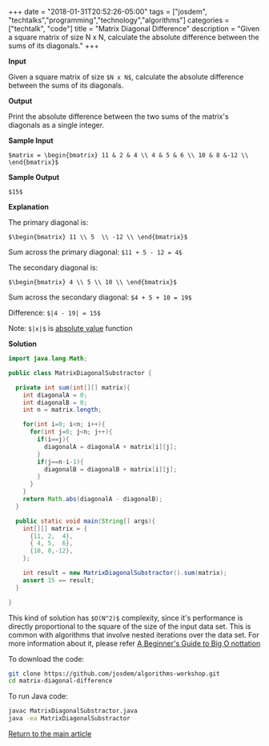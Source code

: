 +++
date = "2018-01-31T20:52:26-05:00"
tags = ["josdem", "techtalks","programming","technology","algorithms"]
categories = ["techtalk", "code"]
title = "Matrix Diagonal Difference"
description = "Given a square matrix of size N x N, calculate the absolute difference between the sums of its diagonals."
+++

**Input**

Given a square matrix of size `$N x N$`, calculate the absolute difference between the sums of its diagonals.

**Output**

Print the absolute difference between the two sums of the matrix's diagonals as a single integer.

**Sample Input**

`$matrix = \begin{bmatrix}
        11 & 2 & 4 \\
         4 & 5 & 6 \\
        10 & 8 &-12 \\
\end{bmatrix}$`

**Sample Output**

`$15$`

**Explanation**

The primary diagonal is:

`$\begin{bmatrix}
   11 \\
    5  \\
   -12 \\
\end{bmatrix}$`

Sum across the primary diagonal: `$11 + 5 - 12 = 4$`

The secondary diagonal is:

`$\begin{bmatrix}
    4 \\
    5 \\
   10 \\
\end{bmatrix}$`

Sum across the secondary diagonal: `$4 + 5 + 10 = 19$`

Difference: `$|4 - 19| = 15$`

Note: `$|x|$` is [absolute value](https://en.wikipedia.org/wiki/Absolute_value) function

**Solution**

```java
import java.lang.Math;

public class MatrixDiagonalSubstractor {

  private int sum(int[][] matrix){
    int diagonalA = 0;
    int diagonalB = 0;
    int n = matrix.length;

    for(int i=0; i<n; i++){
      for(int j=0; j<n; j++){
        if(i==j){
          diagonalA = diagonalA + matrix[i][j];
        }
        if(j==n-i-1){
          diagonalB = diagonalB + matrix[i][j];
        }
      }
    }
    return Math.abs(diagonalA - diagonalB);
  }

  public static void main(String[] args){
    int[][] matrix = {
      {11, 2,  4},
      { 4, 5,  6},
      {10, 8,-12},
    };

    int result = new MatrixDiagonalSubstractor().sum(matrix);
    assert 15 == result;
  }

}
```

This kind of solution has `$O(N^2)$` complexity, since it's performance is directly proportional to the square of the size of the input data set. This is common with algorithms that involve nested iterations over the data set. For more information about it, please refer [A Beginner's Guide to Big O nottation](https://rob-bell.net/2009/06/a-beginners-guide-to-big-o-notation/)

To download the code:

```bash
git clone https://github.com/josdem/algorithms-workshop.git
cd matrix-diagonal-difference
```

To run Java code:

```bash
javac MatrixDiagonalSubstractor.java
java -ea MatrixDiagonalSubstractor
```


[Return to the main article](/techtalk/algorithms)
